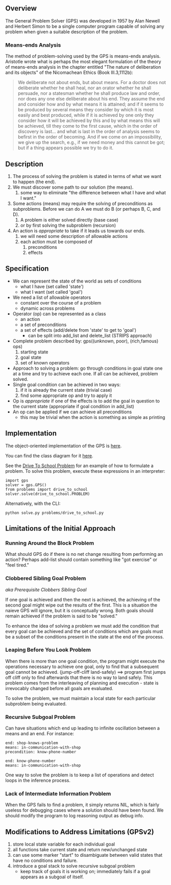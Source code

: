## Overview

The General Problem Solver (GPS) was developed in 1957 by Alan Newell and
Herbert Simon to be a single computer program capable of solving any problem
when given a suitable description of the problem.

### Means-ends Analysis

The method of problem-solving used by the GPS is means-ends analysis.
Aristotle wrote what is perhaps the most elegant formulation of the theory
of means-ends analysis in the chapter entitled "The nature of deliberation
and its objects" of the Nicomachean Ethics (Book III.3,1112b):

> We deliberate not about ends, but about means. For a doctor does not
deliberate whether he shall heal, nor an orator whether he shall persuade,
nor a statesman whether he shall produce law and order, nor does any one
else deliberate about his end. They assume the end and consider how and by
what means it is attained; and if it seems to be produced by several means
they consider by which it is most easily and best produced, while if it is
achieved by one only they consider how it will be achieved by this and by
what means this will be achieved, till they come to the first cause, which
in the order of discovery is last... and what is last in the order of
analysis seems to befirst in the order of becoming.  And if we come on an
impossibility, we give up the search, e.g., if we need money and this cannot
be got; but if a thing appears possible we try to do it.

## Description

1.  The process of solving the problem is stated in terms of what we want to
    happen (the end).
2.  We must discover some path to our solution (the means).
    1. some way to eliminate "the difference between what I have
       and what I want."
3.  Some actions (means) may require the solving of preconditions as
    subproblems. Before we can do A we must do B (or perhaps B, C, and D).
    1. A problem is either solved directly (base case)
    2. or by first solving the subproblem (recursion)
4.  An action is _appropriate_ to take if it leads us towards our ends.
    1. we will need some description of allowable actions
    2. each action must be composed of
        1. preconditions
        2. effects

## Specification

*   We can represent the state of the world as sets of conditions
    + what I have (set called 'state')
    + what I want (set called 'goal')
*   We need a list of allowable operators
    + constant over the course of a problem
    + dynamic across problems
*   Operator (op) can be represented as a class
    + an action
    + a set of preconditions
    + a set of effects (add/delete from 'state' to get to 'goal')
        - can be split into add_list and delete_list (STRIPS approach)
*   Complete problem described by: gps((unknown, poor), (rich,famous) ops)
    1. starting state
    2. goal state
    3. set of known operators
*   Approach to solving a problem: go through conditions in goal state one at a
    time and try to achieve each one. If all can be achieved, problem solved.
*   Single goal condition can be achieved in two ways:
    1. if it is already the current state (trivial case)
    2. find some appropriate op and try to apply it
*   Op is _appropriate_ if one of the effects is to add the goal in question to
    the current state (appropriate if goal condition in add_list)
*   An op can be applied if we can achieve all preconditions
    + this may be trivial when the action is something as simple as printing

## Implementation

The object-oriented implementation of the GPS is
[here](https://github.com/macks22/ai/blob/master/gps/gps.py).

You can find the class diagram for it
[here](https://github.com/macks22/ai/blob/master/gps/docs/class-diagram.png).

See the [Drive To School Problem](https://github.com/macks22/ai/blob/master/gps/problems/drive_to_school.py)
for an example of how to formulate a problem. To solve this problem, execute
these expressions in an interpreter:

    import gps
    solver = gps.GPS()
    from problems import drive_to_school
    solver.solve(drive_to_school.PROBLEM)

Alternatively, with the CLI:

    python solve.py problems/drive_to_school.py

## Limitations of the Initial Approach

###  Running Around the Block Problem

What should GPS do if there is no net change resulting from performing an
action? Perhaps add-list should contain something like "got exercise" or
"feel tired."

### Clobbered Sibling Goal Problem

_aka Prerequisite Clobbers Sibling Goal_

If one goal is achieved and then the next is achieved, the achieving of the
second goal might wipe out the results of the first. This is a situation the
naieve GPS will ignore, but it is conceptually wrong. Both goals should remain
achieved if the problem is said to be "solved."

To enhance the idea of solving a problem we must add the condition that every
goal can be achieved and the set of conditions which are goals must be a subset
of the conditions present in the state at the end of the process.

### Leaping Before You Look Problem

When there is more than one goal condition, the program might execute the
operations necessary to achieve one goal, only to find that a subsequent goal
cannot be achieved. (jump-off-cliff land-safely) ==> program first jumps off
cliff only to find afterwards that there is no way to land safely. This problem
comes from the interleaving of planning and execution - state is irrevocably
changed before all goals are evaluated.

To solve the problem, we must maintain a local state for each particular
subproblem being evaluated.

### Recursive Subgoal Problem

Can have situations which end up leading to infinite oscillation between a means
and an end. For instance:

    end: shop-knows-problem
    means: in-communication-with-shop
    precondition: know-phone-number

    end: know-phone-number
    means: in-communication-with-shop

One way to solve the problem is to keep a list of operations and detect loops in
the inference process.

### Lack of Intermediate Information Problem

When the GPS fails to find a problem, it simply returns NIL, which is fairly
useless for debugging cases where a solution should have been found. We should
modify the program to log reasoning output as debug info.

## Modifications to Address Limitations (GPSv2)

1.  store local state variable for each individual goal
2.  all functions take current state and return new/unchanged state
3.  can use some marker "start" to disambiguate between valid states that have
    no conditions and failure.
4.  introduce a goal stack to solve recursive subgoal problem
    * keep track of goals it is working on; immediately fails if a goal appears
      as a subgoal of itself.

